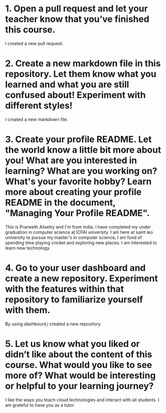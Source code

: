 # 1. Open a pull request and let your teacher know that you’ve finished this course.
I created a new pull request.

# 2. Create a new markdown file in this repository. Let them know what you learned and what you are still confused about! Experiment with different styles!
I created a new markdown file.

# 3. Create your profile README. Let the world know a little bit more about you! What are you interested in learning? What are you working on? What's your favorite hobby? Learn more about creating your profile README in the document, "Managing Your Profile README".
This is Praneeth Alisetty and I'm from India. I have completed my under graduation in computer science at ICFAI university. I am here at saint leo university to pursue my master's in computer science, I am fond of spending time playing cricket and exploring new places. I am interested to learn new technology.

# 4. Go to your user dashboard and create a new repository. Experiment with the features within that repository to familiarize yourself with them.
By using dashbourd,i created a new repository

# 5. Let us know what you liked or didn’t like about the content of this course. What would you like to see more of? What would be interesting or helpful to your learning journey?
I like the ways you teach cloud technologies and interact with all students. I am grateful to have you as a tutor.

